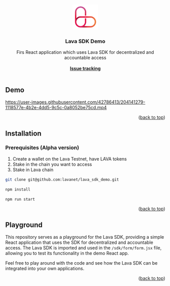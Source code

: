 <a name="readme-top"></a>

<!-- PROJECT LOGO -->
<br />
<div align="center">
  <a href="https://github.com/othneildrew/Best-README-Template">
    <img src="./public/logo.png" alt="Logo" width="80" height="80">
  </a>

  <h3 align="center">Lava SDK Demo</h3>

  <p align="center">
    Firs React application which uses Lava SDK for decentralized and accountable access
    <br />
    <br />
    <a href="https://github.com/lavanet/lava-sdk/issues"><strong>Issue tracking</strong></a>
    <br />
    <br />
  </p>
</div>

## Demo

https://user-images.githubusercontent.com/42786413/204141279-1118577e-4b2e-4dd5-9c5c-0a8052be75cd.mp4

<p align="right">(<a href="#readme-top">back to top</a>)</p>

<!-- Installation -->

## Installation

### Prerequisites (Alpha version)

1. Create a wallet on the Lava Testnet, have LAVA tokens
1. Stake in the chain you want to access
1. Stake in Lava chain

```bash
git clone git@github.com:lavanet/lava_sdk_demo.git
```

```bash
npm install
```

```bash
npm run start
```

<p align="right">(<a href="#readme-top">back to top</a>)</p>

<!-- Installation -->

## Playground

This repository serves as a playground for the Lava SDK, providing a simple React application that uses the SDK for decentralized and accountable access. The Lava SDK is imported and used in the `/sdk/form/form.jsx` file, allowing you to test its functionality in the demo React app.

Feel free to play around with the code and see how the Lava SDK can be integrated into your own applications.

<p align="right">(<a href="#readme-top">back to top</a>)</p>

